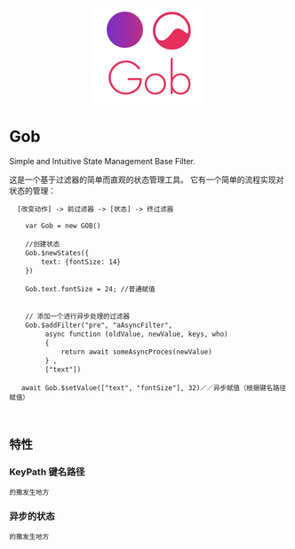<p align="center">
  <img  src ="https://github.com/nullice/Gob/raw/master/logo/logo-200.png" />
</p>



# Gob
Simple and Intuitive State Management Base Filter.


这是一个基于过滤器的简单而直观的状态管理工具。
它有一个简单的流程实现对状态的管理：
```
  [改变动作] -> 前过滤器 -> [状态] -> 终过滤器
```

```
    var Gob = new GOB()
    
    //创建状态
    Gob.$newStates({
        text: {fontSize: 14}
    })
    
    Gob.text.fontSize = 24; //普通赋值
    
    
    // 添加一个进行异步处理的过滤器
    Gob.$addFilter("pre", "aAsyncFilter",
         async function (oldValue, newValue, keys, who)
         {
             return await someAsyncProces(newValue)
         } ,
         ["text"])
         
   await Gob.$setValue(["text", "fontSize"], 32)／／异步赋值（根据键名路径赋值）
    
    
```



## 特性

### KeyPath 键名路径
```js
的撒发生地方
```



### 异步的状态
```js
的撒发生地方
```
